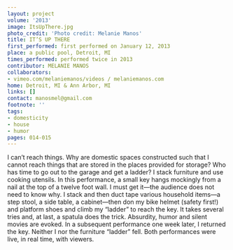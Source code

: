 ```yaml
---
layout: project
volume: '2013'
image: ItsUpThere.jpg
photo_credit: 'Photo credit: Melanie Manos'
title: IT’S UP THERE
first_performed: first performed on January 12, 2013
place: a public pool, Detroit, MI
times_performed: performed twice in 2013
contributor: MELANIE MANOS
collaborators:
- vimeo.com/melaniemanos/videos / melaniemanos.com
home: Detroit, MI & Ann Arbor, MI
links: []
contact: manosmel@gmail.com
footnote: ''
tags:
- domesticity
- house
- humor
pages: 014-015
---
```


I can’t reach things. Why are domestic spaces constructed such that I cannot reach things that are stored in the places provided for storage? Who has time to go out to the garage and get a ladder? I stack furniture and use cooking utensils. In this performance, a small key hangs mockingly from a nail at the top of a twelve foot wall. I must get it—the audience does not need to know why. I stack and then duct tape various household items—a step stool, a side table, a cabinet—then don my bike helmet (safety first!) and platform shoes and climb my “ladder” to reach the key. It takes several tries and, at last, a spatula does the trick. Absurdity, humor and silent movies are evoked. In a subsequent performance one week later, I returned the key. Neither I nor the furniture “ladder” fell. Both performances were live, in real time, with viewers.
